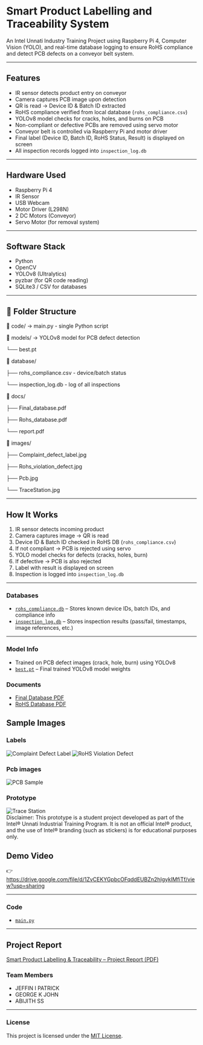 # Smart Product Labelling and Traceability System

An Intel Unnati Industry Training Project using Raspberry Pi 4, Computer Vision (YOLO), and real-time database logging to ensure RoHS compliance and detect PCB defects on a conveyor belt system.

---

## Features

- IR sensor detects product entry on conveyor  
- Camera captures PCB image upon detection  
- QR is read → Device ID & Batch ID extracted  
- RoHS compliance verified from local database (`rohs_compliance.csv`)  
- YOLOv8 model checks for cracks, holes, and burns on PCB  
- Non-compliant or defective PCBs are removed using servo motor  
- Conveyor belt is controlled via Raspberry Pi and motor driver  
- Final label (Device ID, Batch ID, RoHS Status, Result) is displayed on screen  
- All inspection records logged into `inspection_log.db`  

---

## Hardware Used

- Raspberry Pi 4  
- IR Sensor  
- USB Webcam  
- Motor Driver (L298N)  
- 2 DC Motors (Conveyor)  
- Servo Motor (for removal system)  

---

## Software Stack

- Python  
- OpenCV  
- YOLOv8 (Ultralytics)  
- pyzbar (for QR code reading)  
- SQLite3 / CSV for databases    

---

## 📁 Folder Structure

📁 code/ → main.py - single Python script

📁 models/ → YOLOv8 model for PCB defect detection

└── best.pt

📁 database/

├── rohs_compliance.csv - device/batch status

└── inspection_log.db - log of all inspections

📁 docs/

├── Final_database.pdf

├── Rohs_database.pdf

└── report.pdf

📁 images/

├── Complaint_defect_label.jpg

├── Rohs_violation_defect.jpg

├── Pcb.jpg

└── TraceStation.jpg

---

## How It Works

1. IR sensor detects incoming product  
2. Camera captures image → QR is read  
3. Device ID & Batch ID checked in RoHS DB (`rohs_compliance.csv`)  
4. If not compliant → PCB is rejected using servo  
5. YOLO model checks for defects (cracks, holes, burn)  
6. If defective → PCB is also rejected  
7. Label with result is displayed on screen  
8. Inspection is logged into `inspection_log.db`  

---
### Databases

- [`rohs_compliance.db`](./database/rohs_compliance.db) – Stores known device IDs, batch IDs, and compliance info  
- [`inspection_log.db`](./database/inspection_log.db) – Stores inspection results (pass/fail, timestamps, image references, etc.)

---

### Model Info

- Trained on PCB defect images (crack, hole, burn) using YOLOv8  
- [`best.pt`](./models/best.pt) – Final trained YOLOv8 model weights

### Documents
- [Final Database PDF](./docs/Final%20database.pdf)  
- [RoHS Database PDF](./docs/Rohs_database.pdf)

## Sample Images

### Labels
![Complaint Defect Label](images/Complaint_defect_label.jpg) 
![RoHS Violation Defect](images/Rohs_violation_defect.jpg) 
### Pcb images
![PCB Sample](images/Pcb.jpg)  
### Prototype
![Trace Station](images/TraceStation.jpg)  
Disclaimer: This prototype is a student project developed as part of the Intel® Unnati Industrial Training Program. It is not an official Intel® product, and the use of Intel® branding (such as stickers) is for educational purposes only.
## Demo Video

👉 https://drive.google.com/file/d/1ZvCEKYGpbcOFqddEUBZn2hIgykIMfiTf/view?usp=sharing

---
### Code

- [`main.py`](./code/main.py)
  
---
## Project Report
[Smart Product Labelling & Traceability – Project Report (PDF)](./docs/Smart%20Product%20Labelling%20%26%20Traceability.pdf)


### Team Members

- JEFFIN I PATRICK   
- GEORGE K JOHN 
- ABIJITH SS

---

### License

This project is licensed under the [MIT License](./LICENSE).
